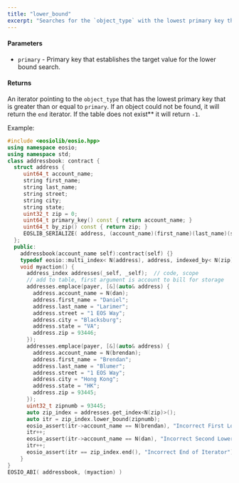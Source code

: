 ```yaml
---
title: "lower_bound"
excerpt: "Searches for the `object_type` with the lowest primary key that is greater than or equal to a given primary key."
---
```

#### Parameters
* `primary` - Primary key that establishes the target value for the lower bound search.

#### Returns
An iterator pointing to the `object_type` that has the lowest primary key that is greater than or equal to `primary`. If an object could not be found, it will return the `end` iterator. If the table does not exist** it will return `-1`.

Example:

```cpp
#include <eosiolib/eosio.hpp>
using namespace eosio;
using namespace std;
class addressbook: contract {
  struct address {
     uint64_t account_name;
     string first_name;
     string last_name;
     string street;
     string city;
     string state;
     uint32_t zip = 0;
     uint64_t primary_key() const { return account_name; }
     uint64_t by_zip() const { return zip; }
     EOSLIB_SERIALIZE( address, (account_name)(first_name)(last_name)(street)(city)(state)(zip) )
  };
  public:
    addressbook(account_name self):contract(self) {}
    typedef eosio::multi_index< N(address), address, indexed_by< N(zip), const_mem_fun<address, uint64_t, &address::by_zip> > address_index;
    void myaction() {
      address_index addresses(_self, _self);  // code, scope
      // add to table, first argument is account to bill for storage
      addresses.emplace(payer, [&](auto& address) {
        address.account_name = N(dan);
        address.first_name = "Daniel";
        address.last_name = "Larimer";
        address.street = "1 EOS Way";
        address.city = "Blacksburg";
        address.state = "VA";
        address.zip = 93446;
      });
      addresses.emplace(payer, [&](auto& address) {
        address.account_name = N(brendan);
        address.first_name = "Brendan";
        address.last_name = "Blumer";
        address.street = "1 EOS Way";
        address.city = "Hong Kong";
        address.state = "HK";
        address.zip = 93445;
      });
      uint32_t zipnumb = 93445;
      auto zip_index = addresses.get_index<N(zip)>();
      auto itr = zip_index.lower_bound(zipnumb);
      eosio_assert(itr->account_name == N(brendan), "Incorrect First Lower Bound Record ");
      itr++;
      eosio_assert(itr->account_name == N(dan), "Incorrect Second Lower Bound Record");
      itr++;
      eosio_assert(itr == zip_index.end(), "Incorrect End of Iterator");
    }
}
EOSIO_ABI( addressbook, (myaction) )
```